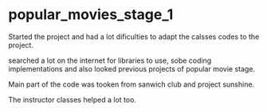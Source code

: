 # popular_movies_stage_1

Started the project and had  a lot dificulties to adapt the calsses codes to the project.

searched a lot on the internet for libraries to use, sobe coding implementations and also looked previous projects of popular movie stage.

Main part of the code was tooken from sanwich club and project sunshine.

The instructor classes helped a lot too.
